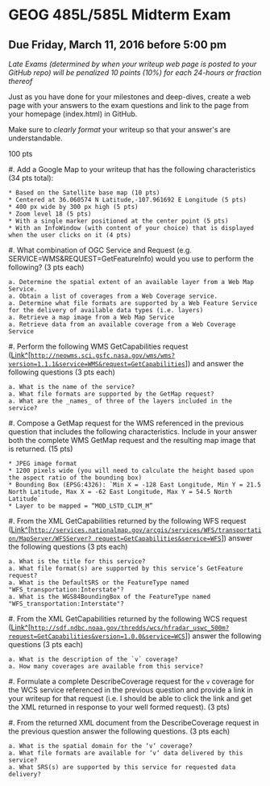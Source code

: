 # GEOG 485L/585L Midterm Exam #

## Due Friday, March 11, 2016 before 5:00 pm ##

_Late Exams (determined by when your writeup web page is posted to your GitHub repo) will be penalized 10 points (10%) for each 24-hours or fraction thereof_

Just as you have done for your milestones and deep-dives, create a web page with your answers to the exam questions and link to the page from your homepage (index.html) in GitHub. 

Make sure to _clearly format_ your writeup so that your answer's are understandable.

100 pts

#. Add a Google Map to your writeup that has the following characteristics (34 pts total):

	* Based on the Satellite base map (10 pts)
	* Centered at 36.060574 N Latitude,-107.961692 E Longitude (5 pts)
	* 400 px wide by 300 px high (5 pts)
	* Zoom level 18 (5 pts)
	* With a single marker positioned at the center point (5 pts)
	* With an InfoWindow (with content of your choice) that is displayed when the user clicks on it (4 pts)

#. What combination of OGC Service and Request (e.g. SERVICE=WMS&REQUEST=GetFeatureInfo) would you use to perform the following? (3 pts each)

	a. Determine the spatial extent of an available layer from a Web Map Service.
	a. Obtain a list of coverages from a Web Coverage service.
	a. Determine what file formats are supported by a Web Feature Service for the delivery of available data types (i.e. layers)
	a. Retrieve a map image from a Web Map Service
	a. Retrieve data from an available coverage from a Web Coverage Service 

#. Perform the following WMS GetCapabilities request ([Link^[`http://neowms.sci.gsfc.nasa.gov/wms/wms?version=1.1.1&service=WMS&request=GetCapabilities`]](http://neowms.sci.gsfc.nasa.gov/wms/wms?version=1.1.1&service=WMS&request=GetCapabilities)) and answer the following questions (3 pts each)

	a. What is the name of the service?
	a. What file formats are supported by the GetMap request?
	a. What are the _names_ of three of the layers included in the service?

#. Compose a GetMap request for the WMS referenced in the previous question that includes the following characteristics. Include in your answer both the complete WMS GetMap request and the resulting map image that is returned. (15 pts)

	* JPEG image format
	* 1200 pixels wide (you will need to calculate the height based upon the aspect ratio of the bounding box)
	* Bounding Box (EPSG:4326): `Min X = -128 East Longitude, Min Y = 21.5 North Latitude, Max X = -62 East Longitude, Max Y = 54.5 North Latitude` 
	* Layer to be mapped = “MOD_LSTD_CLIM_M”

#. From the XML GetCapabilities returned by the following WFS request ([Link^[`http://services.nationalmap.gov/arcgis/services/WFS/transportation/MapServer/WFSServer?
request=GetCapabilities&service=WFS`]](http://services.nationalmap.gov/arcgis/services/WFS/transportation/MapServer/WFSServer?request=GetCapabilities&service=WFS)) answer the following questions (3 pts each) 

	a. What is the title for this service?
	a. What file format(s) are supported by this service’s GetFeature request?
	a. What is the DefaultSRS or the FeatureType named "WFS_transportation:Interstate"?
	a. What is the WGS84BoundingBox of the FeatureType named "WFS_transportation:Interstate"?


#. From the XML GetCapabilities returned by the following WCS request ([Link^[`http://sdf.ndbc.noaa.gov/thredds/wcs/hfradar_uswc_500m?request=GetCapabilities&version=1.0.0&service=WCS`]](http://sdf.ndbc.noaa.gov/thredds/wcs/hfradar_uswc_500m?request=GetCapabilities&version=1.0.0&service=WCS)) answer the following questions (3 pts each)

	a. What is the description of the `v` coverage?
	a. How many coverages are available from this service?

#. Formulate a complete DescribeCoverage request for the `v` coverage for the WCS service referenced in the previous question and provide a link in your writeup for that request (i.e. I should be able to click the link and get the XML returned in response to your well formed request). (3 pts)


#. From the returned XML document from the DescribeCoverage request in the previous question answer the following questions. (3 pts each)

	a. What is the spatial domain for the ‘v‘ coverage?
	a. What file formats are available for ‘v‘ data delivered by this service?
	a. What SRS(s) are supported by this service for requested data delivery?